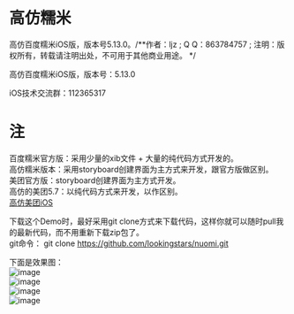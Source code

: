 # 高仿糯米
高仿百度糯米iOS版，版本号5.13.0。/**作者：ljz ; Q Q：863784757 ; 注明：版权所有，转载请注明出处，不可用于其他商业用途。 */  

高仿百度糯米iOS版，版本号：5.13.0  

iOS技术交流群：112365317  


# 注
百度糯米官方版：采用少量的xib文件 + 大量的纯代码方式开发的。  
高仿糯米版本：采用storyboard创建界面为主方式来开发，跟官方版做区别。  
美团官方版：storyboard创建界面为主方式开发。  
高仿的美团5.7：以纯代码方式来开发，以作区别。  
[高仿美团iOS](https://github.com/lookingstars/meituan)  

下载这个Demo时，最好采用git clone方式来下载代码，这样你就可以随时pull我的最新代码，而不用重新下载zip包了。  
git命令： git clone https://github.com/lookingstars/nuomi.git  


下面是效果图：  
![image](https://github.com/lookingstars/nuomi/blob/master/nuomi/ScreenShot/dtt1.gif)  
![image](https://github.com/lookingstars/nuomi/blob/master/nuomi/ScreenShot/dtt2.gif)  
![image](https://github.com/lookingstars/nuomi/blob/master/nuomi/ScreenShot/dtt3.gif)  
![image](https://github.com/lookingstars/nuomi/blob/master/nuomi/ScreenShot/dtt4.gif)  




